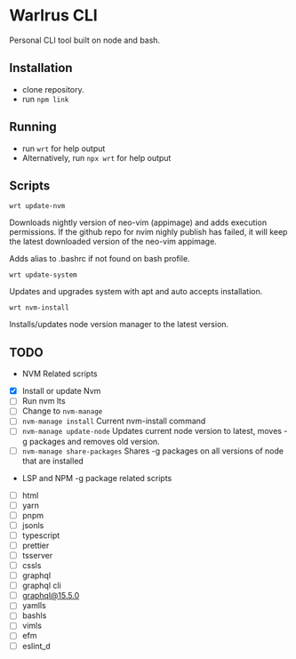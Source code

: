# Warlrus CLI

Personal CLI tool built on node and bash.

## Installation

- clone repository.
- run `npm link`

## Running

- run `wrt` for help output
- Alternatively, run `npx wrt` for help output

## Scripts

`wrt update-nvm`

Downloads nightly version of neo-vim (appimage) and adds execution permissions. If the github repo for nvim nighly publish has failed, it will keep the latest downloaded version of the neo-vim appimage.

Adds alias to .bashrc if not found on bash profile.

`wrt update-system`

Updates and upgrades system with apt and auto accepts installation.

`wrt nvm-install`

Installs/updates node version manager to the latest version.

## TODO

- NVM Related scripts

- [x] Install or update Nvm
- [ ] Run nvm lts
- [ ] Change to `nvm-manage`
- [ ] `nvm-manage install` Current nvm-install command
- [ ] `nvm-manage update-node` Updates current node version to latest, moves -g packages and removes old version.
- [ ] `nvm-manage share-packages` Shares -g packages on all versions of node that are installed

- LSP and NPM -g package related scripts

- [ ] html
- [ ] yarn
- [ ] pnpm
- [ ] jsonls
- [ ] typescript
- [ ] prettier
- [ ] tsserver
- [ ] cssls
- [ ] graphql
- [ ] graphql cli
- [ ] graphql@15.5.0
- [ ] yamlls
- [ ] bashls
- [ ] vimls
- [ ] efm
- [ ] eslint_d
